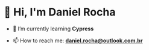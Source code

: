 <h1>👋 Hi, I'm Daniel Rocha</h1>

- 🌱 I’m currently learning **Cypress**

- 📫 How to reach me: **daniel.rocha@outlook.com.br**
